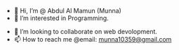 - 👋 Hi, I’m @ Abdul Al Mamun (Munna) 
- 👀 I’m interested in Programming.
<!-- - 🌱 I’m currently learning -->
- 💞️ I’m looking to collaborate on web devolopment.
- 📫 How to reach me @email: munna10359@gmail.com

<!---
munna19/munna19 is a ✨ special ✨ repository because its `README.md` (this file) appears on your GitHub profile.
You can click the Preview link to take a look at your changes.
--->
